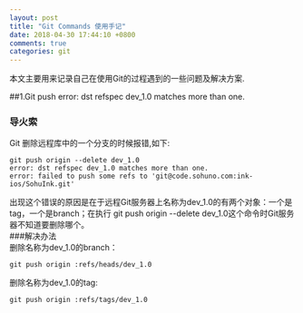 ```yaml
---
layout: post
title: "Git Commands 使用手记"
date: 2018-04-30 17:44:10 +0800
comments: true
categories: git
---  
```


本文主要用来记录自己在使用Git的过程遇到的一些问题及解决方案.  

##1.Git push error: dst refspec dev_1.0 matches more than one.  
  
### 导火索  
  Git 删除远程库中的一个分支的时候报错,如下:  
  
  ```
  git push origin --delete dev_1.0
  error: dst refspec dev_1.0 matches more than one.
  error: failed to push some refs to 'git@code.sohuno.com:ink-ios/SohuInk.git'
  
  ```  
  出现这个错误的原因是在于远程Git服务器上名称为dev_1.0的有两个对象：一个是tag，一个是branch；在执行 git push origin --delete dev_1.0这个命令时Git服务器不知道要删除哪个。  
###解决办法  
删除名称为dev_1.0的branch：  
```
git push origin :refs/heads/dev_1.0
```  
删除名称为dev_1.0的tag:  
```
git push origin :refs/tags/dev_1.0
```
  
